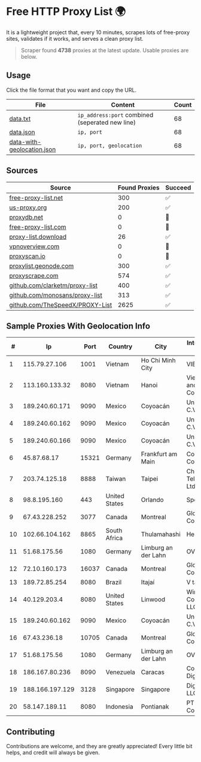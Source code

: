 
# Free HTTP Proxy List 🌍

It is a lightweight project that, every 10 minutes, scrapes lots of free-proxy sites, validates if it works, and serves a clean proxy list.


> Scraper found **4738** proxies at the latest update. Usable proxies are below.

## Usage

Click the file format that you want and copy the URL.


|File|Content|Count|
|----|-------|-----|
|[data.txt](https://raw.githubusercontent.com/themiralay/Proxy-List-World/master/data.txt)|`ip_address:port` combined (seperated new line)|68|
|[data.json](https://raw.githubusercontent.com/themiralay/Proxy-List-World/master/data.json)|`ip, port`|68|
|[data-with-geolocation.json](https://raw.githubusercontent.com/themiralay/Proxy-List-World/master/data-with-geolocation.json)|`ip, port, geolocation`|68|

## Sources

|Source|Found Proxies|Succeed|
|------|-------------|-------|
|[free-proxy-list.net](https://free-proxy-list.net)|300|✅|
|[us-proxy.org](https://www.us-proxy.org)|200|✅|
|[proxydb.net](http://proxydb.net)|0|🚫|
|[free-proxy-list.com](https://free-proxy-list.com/?page=&port=&type%5B%5D=http&type%5B%5D=https&up_time=0&search=Search)|0|🚫|
|[proxy-list.download](https://www.proxy-list.download/HTTP)|26|✅|
|[vpnoverview.com](https://vpnoverview.com/privacy/anonymous-browsing/free-proxy-servers)|0|🚫|
|[proxyscan.io](https://www.proxyscan.io)|0|🚫|
|[proxylist.geonode.com](https://proxylist.geonode.com/api/proxy-list?limit=300&page=1&sort_by=lastChecked&sort_type=desc&protocols=http,https)|300|✅|
|[proxyscrape.com](https://api.proxyscrape.com/v2/?request=displayproxies&protocol=http&timeout=10000&country=all&ssl=all&anonymity=all)|574|✅|
|[github.com/clarketm/proxy-list](https://raw.githubusercontent.com/clarketm/proxy-list/master/proxy-list-raw.txt)|400|✅|
|[github.com/monosans/proxy-list](https://raw.githubusercontent.com/monosans/proxy-list/main/proxies/http.txt)|313|✅|
|[github.com/TheSpeedX/PROXY-List](https://raw.githubusercontent.com/TheSpeedX/PROXY-List/master/http.txt)|2625|✅|


## Sample Proxies With Geolocation Info

|#|Ip|Port|Country|City|Internet Service Provider|
|-|--|----|-------|----|-------------------------|
|1|115.79.27.106|1001|Vietnam|Ho Chi Minh City|VIETELftth|
|2|113.160.133.32|8080|Vietnam|Hanoi|VietNam Post and Telecom Corporation|
|3|189.240.60.171|9090|Mexico|Coyoacán|Uninet S.A. de C.V.|
|4|189.240.60.162|9090|Mexico|Coyoacán|Uninet S.A. de C.V.|
|5|189.240.60.166|9090|Mexico|Coyoacán|Uninet S.A. de C.V.|
|6|45.87.68.17|15321|Germany|Frankfurt am Main|Cogent Communications|
|7|203.74.125.18|8888|Taiwan|Taipei|Chunghwa Telecom Co., Ltd.|
|8|98.8.195.160|443|United States|Orlando|Spectrum|
|9|67.43.228.252|3077|Canada|Montreal|GloboTech Communications|
|10|102.66.104.162|8865|South Africa|Thulamahashi|Herotel|
|11|51.68.175.56|1080|Germany|Limburg an der Lahn|OVH SAS|
|12|72.10.160.173|16037|Canada|Montreal|GloboTech Communications|
|13|189.72.85.254|8080|Brazil|Itajaí|V tal|
|14|40.129.203.4|8080|United States|Linwood|Windstream Communications LLC|
|15|189.240.60.162|9090|Mexico|Coyoacán|Uninet S.A. de C.V.|
|16|67.43.236.18|10705|Canada|Montreal|GloboTech Communications|
|17|51.68.175.56|1080|Germany|Limburg an der Lahn|OVH SAS|
|18|186.167.80.236|8090|Venezuela|Caracas|Corporacion Digitel C.A|
|19|188.166.197.129|3128|Singapore|Singapore|DigitalOcean, LLC|
|20|58.147.189.11|8080|Indonesia|Pontianak|PT Transhybrid Communication|



## Contributing

Contributions are welcome, and they are greatly appreciated! Every
little bit helps, and credit will always be given.

